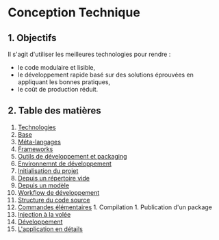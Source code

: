 # Conception Technique

## 1. <a name="objectifs"></a>Objectifs
Il s'agit d'utiliser les meilleures technologies pour rendre :
- le code modulaire et lisible,
- le développement rapide basé sur des solutions éprouvées en appliquant les bonnes pratiques,
- le coût de production réduit.

## 2. <a name="index"></a>Table des matières
1. [Technologies][technologies]
  1. [Base][technologies-base]
  1. [Méta-langages][technologies-meta-langages]
  1. [Frameworks][technologies-frameworks]
  1. [Outils de développement et packaging][technologies-tools-packaging]
1. [Environnemnt de développement][dev-environment]
1. [Initialisation du projet][project-setup]
  1. [Depuis un répertoire vide][project-setup-scratch]
  1. [Depuis un modèle][project-setup-template]
1. [Workflow de développement][dev-workflow]
  1. [Structure du code source][dev-workflow-sourcelayout]
  1. [Commandes élémentaires][dev-workflow-commands]
    1. Compilation
    1. Publication d'un package
  1. [Injection à la volée][dev-workflow-injection]
  1. [Développement][dev-workflow-development]
1. [L'application en détails][application]

[application]: <application/readme.md> (L'application en détails)

[dev-environment]: <dev-environment.md> (Environnement de développement)

[dev-workflow]: <dev-workflow.md> (Workflow de développement)
[dev-workflow-commands]: <dev-workflow.md#commands> (Commandes élémentaires)
[dev-workflow-sourcelayout]: <dev-workflow.md#sourcelayout> (Structure du code source)
[dev-workflow-injection]: <dev-workflow.md#injection> (Injection à la volée)
[dev-workflow-development]: <dev-workflow.md#developpement> (Développement)

[project-setup]: <project-setup.md> (Initialisation du projet)
[project-setup-scratch]: <project-setup.md#scratch> (Initialisation depuis un répertoire vide)
[project-setup-template]: <project-setup.md#template> (Initialisation depuis un modèle)

[technologies]: <technologies.md> (Technologies)
[technologies-base]: <technologies.md#base> (Technologies - Base)
[technologies-meta-langages]: <technologies.md#meta-langages> (Technologies - Méta-langages)
[technologies-frameworks]: <technologies.md#frameworks> (Technologies - Frameworks)
[technologies-tools-packaging]: <technologies.md#tools-packaging> (Technologies - Outils de développement et packaging)
